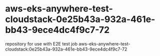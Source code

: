 # aws-eks-anywhere-test-cloudstack-0e25b43a-932a-461e-bb43-9ece4dc4f9c7-72
repository for use with E2E test job aws-eks-anywhere-test-cloudstack:0e25b43a-932a-461e-bb43-9ece4dc4f9c7-72
